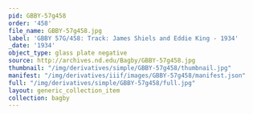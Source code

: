 ```yaml
---
pid: GBBY-57g458
order: '458'
file_name: GBBY-57g458.jpg
label: 'GBBY 57G/458: Track: James Shiels and Eddie King - 1934'
_date: '1934'
object_type: glass plate negative
source: http://archives.nd.edu/Bagby/GBBY-57g458.jpg
thumbnail: "/img/derivatives/simple/GBBY-57g458/thumbnail.jpg"
manifest: "/img/derivatives/iiif/images/GBBY-57g458/manifest.json"
full: "/img/derivatives/simple/GBBY-57g458/full.jpg"
layout: generic_collection_item
collection: bagby
---
```

